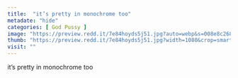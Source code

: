 ```yaml
---
title:  "it’s pretty in monochrome too"
metadate: "hide"
categories: [ God Pussy ]
image: "https://preview.redd.it/7e84hoyds5j51.jpg?auto=webp&s=008e8c268b741ec53da216290ea8dcf347c33cf9"
thumb: "https://preview.redd.it/7e84hoyds5j51.jpg?width=1080&crop=smart&auto=webp&s=b30c9ca3147cea7f2493372d09bb391bb67a84ff"
visit: ""
---
```

it’s pretty in monochrome too
